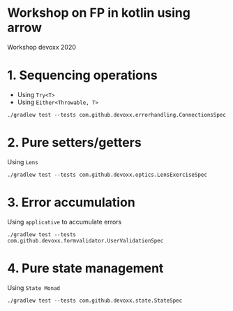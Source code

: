 Workshop on FP in kotlin using arrow 
================

Workshop devoxx 2020

# 1. Sequencing operations
* Using `Try<T>`
* Using `Either<Throwable, T>`

```
./gradlew test --tests com.github.devoxx.errorhandling.ConnectionsSpec
```

# 2. Pure setters/getters
Using `Lens`

```
./gradlew test --tests com.github.devoxx.optics.LensExerciseSpec
```

# 3. Error accumulation
Using `applicative` to accumulate errors

```
./gradlew test --tests com.github.devoxx.formvalidator.UserValidationSpec
```

# 4. Pure state management
Using `State Monad`

```
./gradlew test --tests com.github.devoxx.state.StateSpec
```
